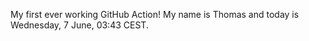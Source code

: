 My first ever working GitHub Action!
My name is Thomas and today is Wednesday, 7 June, 03:43 CEST. 
